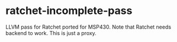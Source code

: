 # ratchet-incomplete-pass

LLVM pass for Ratchet ported for MSP430.
Note that Ratchet needs backend to work. This is just a proxy.
